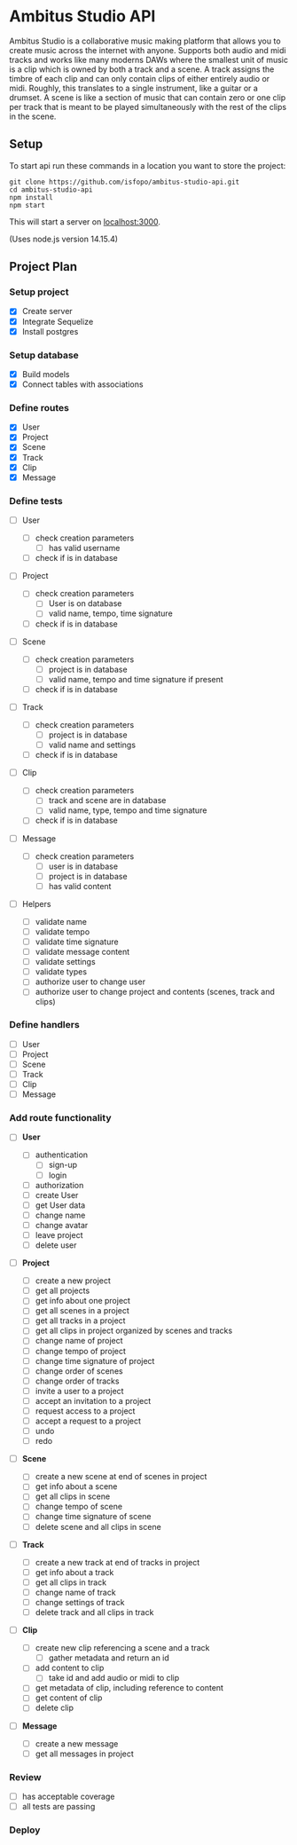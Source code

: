 # Ambitus Studio API

Ambitus Studio is a collaborative music making platform that allows you to create music across the internet with anyone. Supports both audio and midi tracks and works like many moderns DAWs where the smallest unit of music is a clip which is owned by both a track and a scene. A track assigns the timbre of each clip and can only contain clips of either entirely audio or midi. Roughly, this translates to a single instrument, like a guitar or a drumset. A scene is like a section of music that can contain zero or one clip per track that is meant to be played simultaneously with the rest of the clips in the scene.

## Setup

To start api run these commands in a location you want to store the project:

```shell
git clone https://github.com/isfopo/ambitus-studio-api.git
cd ambitus-studio-api
npm install
npm start
```

This will start a server on [localhost:3000](http://localhost:3000).

(Uses node.js version 14.15.4)

## Project Plan

### Setup project

- [x] Create server
- [x] Integrate Sequelize
- [x] Install postgres

### Setup database

- [x] Build models
- [x] Connect tables with associations

### Define routes

- [x] User
- [x] Project
- [x] Scene
- [x] Track
- [x] Clip
- [x] Message

### Define tests

- [ ] User

  - [ ] check creation parameters
    - [ ] has valid username
  - [ ] check if is in database

- [ ] Project

  - [ ] check creation parameters
    - [ ] User is on database
    - [ ] valid name, tempo, time signature
  - [ ] check if is in database

- [ ] Scene

  - [ ] check creation parameters
    - [ ] project is in database
    - [ ] valid name, tempo and time signature if present
  - [ ] check if is in database

- [ ] Track

  - [ ] check creation parameters
    - [ ] project is in database
    - [ ] valid name and settings
  - [ ] check if is in database

- [ ] Clip

  - [ ] check creation parameters
    - [ ] track and scene are in database
    - [ ] valid name, type, tempo and time signature
  - [ ] check if is in database

- [ ] Message

  - [ ] check creation parameters
    - [ ] user is in database
    - [ ] project is in database
    - [ ] has valid content

- [ ] Helpers
  - [ ] validate name
  - [ ] validate tempo
  - [ ] validate time signature
  - [ ] validate message content
  - [ ] validate settings
  - [ ] validate types
  - [ ] authorize user to change user
  - [ ] authorize user to change project and contents (scenes, track and clips)

### Define handlers

- [ ] User
- [ ] Project
- [ ] Scene
- [ ] Track
- [ ] Clip
- [ ] Message

### Add route functionality

- [ ] **User**

  - [ ] authentication
    - [ ] sign-up
    - [ ] login
  - [ ] authorization
  - [ ] create User
  - [ ] get User data
  - [ ] change name
  - [ ] change avatar
  - [ ] leave project
  - [ ] delete user

- [ ] **Project**

  - [ ] create a new project
  - [ ] get all projects
  - [ ] get info about one project
  - [ ] get all scenes in a project
  - [ ] get all tracks in a project
  - [ ] get all clips in project organized by scenes and tracks
  - [ ] change name of project
  - [ ] change tempo of project
  - [ ] change time signature of project
  - [ ] change order of scenes
  - [ ] change order of tracks
  - [ ] invite a user to a project
  - [ ] accept an invitation to a project
  - [ ] request access to a project
  - [ ] accept a request to a project
  - [ ] undo
  - [ ] redo

- [ ] **Scene**

  - [ ] create a new scene at end of scenes in project
  - [ ] get info about a scene
  - [ ] get all clips in scene
  - [ ] change tempo of scene
  - [ ] change time signature of scene
  - [ ] delete scene and all clips in scene

- [ ] **Track**

  - [ ] create a new track at end of tracks in project
  - [ ] get info about a track
  - [ ] get all clips in track
  - [ ] change name of track
  - [ ] change settings of track
  - [ ] delete track and all clips in track

- [ ] **Clip**

  - [ ] create new clip referencing a scene and a track
    - [ ] gather metadata and return an id
  - [ ] add content to clip
    - [ ] take id and add audio or midi to clip
  - [ ] get metadata of clip, including reference to content
  - [ ] get content of clip
  - [ ] delete clip

- [ ] **Message**
  - [ ] create a new message
  - [ ] get all messages in project

### Review

- [ ] has acceptable coverage
- [ ] all tests are passing

### Deploy
